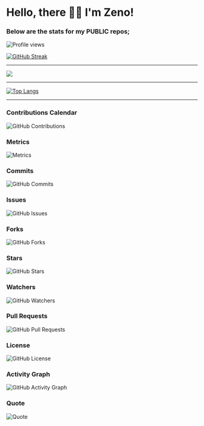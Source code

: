 # Hello, there 👋🏾 I'm Zeno!

### Below are the stats for my PUBLIC repos;

![Profile views](https://komarev.com/ghpvc/?username=zenodavids&color=blueviolet)



[![GitHub Streak](https://streak-stats.demolab.com/?user=zenodavids)](https://git.io/streak-stats)

---

<picture>
  <source
    srcset="https://github-readme-stats.vercel.app/api?username=zenodavids&show_icons=true&theme=dark"
    media="(prefers-color-scheme: dark)"
  />
  <source
    srcset="https://github-readme-stats.vercel.app/api?username=zenodavids&show_icons=true"
    media="(prefers-color-scheme: light), (prefers-color-scheme: no-preference)"
  />
  <img src="https://github-readme-stats.vercel.app/api?username=zenodavids&show_icons=true" />
</picture>





---

[![Top Langs](https://github-readme-stats.vercel.app/api/top-langs/?username=zenodavids&layout=donut&langs_count=8&hide_progress=true)](https://github.com/zenodavids/github-readme-stats)

---

### Contributions Calendar

![GitHub Contributions](https://github-readme-activity-graph.cyclic.app/graph?username=zenodavids&theme=react-dark)

### Metrics

![Metrics](https://metrics.lecoq.io/zenodavids)

### Commits

![GitHub Commits](https://badgen.net/github/commits/zenodavids/yourrepository)

### Issues

![GitHub Issues](https://badgen.net/github/issues/zenodavids/yourrepository)

### Forks

![GitHub Forks](https://badgen.net/github/forks/zenodavids/yourrepository)

### Stars

![GitHub Stars](https://badgen.net/github/stars/zenodavids/yourrepository)

### Watchers

![GitHub Watchers](https://badgen.net/github/watchers/zenodavids/yourrepository)

### Pull Requests

![GitHub Pull Requests](https://badgen.net/github/prs/zenodavids/yourrepository)

### License

![GitHub License](https://badgen.net/github/license/zenodavids/yourrepository)

### Activity Graph

![GitHub Activity Graph](https://activity-graph.herokuapp.com/graph?username=zenodavids&theme=react-dark)

### Quote

![Quote](https://github-readme-quotes.herokuapp.com/quote?theme=dark)

